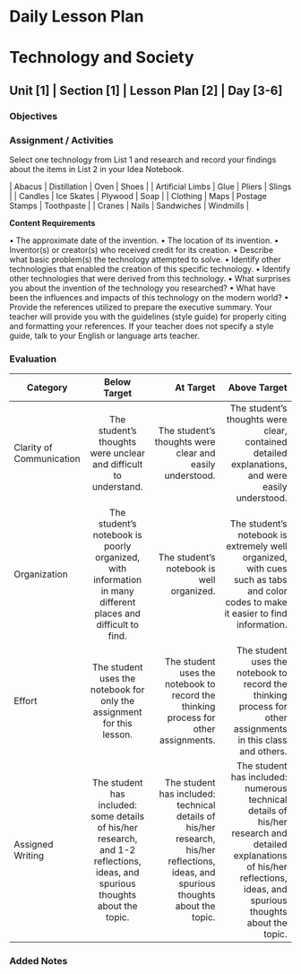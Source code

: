 # Daily Lesson Plan

# Technology and Society

## Unit [1] | Section [1] | Lesson Plan [2] | Day [3-6]

### Objectives


### Assignment / Activities

Select one technology from List 1 and research and record your findings about the items in List 2 in your Idea Notebook.

| Abacus  | Distillation   | Oven   | Shoes   |
| Artificial Limbs  | Glue   | Pliers   | Slings   |
| Candles  | Ice Skates   | Plywood   | Soap   |
| Clothing  | Maps   | Postage Stamps   | Toothpaste   |
| Cranes  | Nails   | Sandwiches   | Windmills   |

**Content Requirements**

•	The approximate date of the invention.
•	The location of its invention.
•	Inventor(s) or creator(s) who received credit for its creation.
•	Describe what basic problem(s) the technology attempted to solve.
•	Identify other technologies that enabled the creation of this specific technology.
•	Identify other technologies that were derived from this technology.
•	What surprises you about the invention of the technology you researched?
•	What have been the influences and impacts of this technology on the modern world?
•	Provide the references utilized to prepare the executive summary. Your teacher will provide you with the guidelines (style guide) for properly citing and formatting your references. If your teacher does not specify a style guide, talk to your English or language arts teacher.


### Evaluation

| Category      | Below Target           | At Target  | Above Target  |
| ------------- |:-------------:| -----:| -----:|
| Clarity of Communication     |The student’s thoughts were unclear and difficult to understand.|The student’s thoughts were clear and easily understood.|The student’s thoughts were clear, contained detailed explanations, and were easily understood.|
| Organization      |The student’s notebook is poorly organized, with information in many different places and difficult to find.|The student’s notebook is well organized.|The student’s notebook is extremely well organized, with cues such as tabs and color codes to make it easier to find information.|
| Effort |The student uses the notebook for only the assignment for this lesson.|The student uses the notebook to record the thinking process for other assignments.|The student uses the notebook to record the thinking process for other assignments in this class and others.|
| Assigned Writing |The student has included: some details of his/her research, and 1-2 reflections, ideas, and spurious thoughts about the topic.|The student has included: technical details of his/her research, his/her reflections, ideas, and spurious thoughts about the topic.|The student has included: numerous technical details of his/her research and detailed explanations of his/her reflections, ideas, and spurious thoughts about the topic.|

### Added Notes
